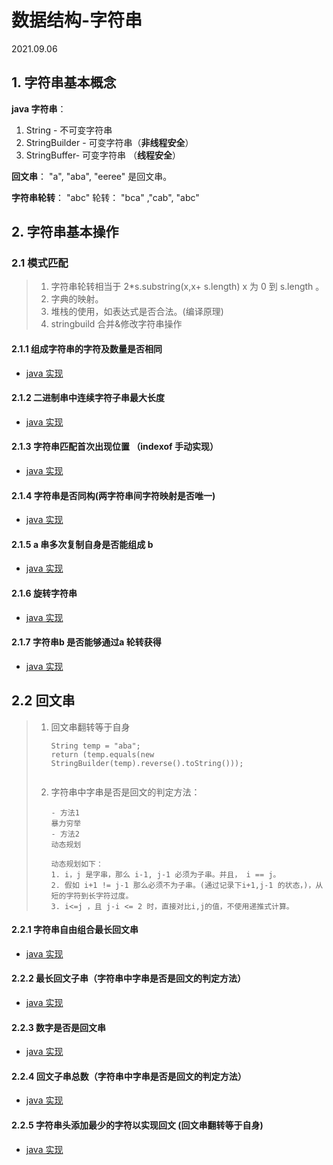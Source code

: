 # 数据结构-字符串

2021.09.06

## 1. 字符串基本概念

**java 字符串**：

1. String  - 不可变字符串
2. StringBuilder - 可变字符串（**非线程安全**）
3. StringBuffer- 可变字符串 （**线程安全**）

**回文串**： "a", "aba", "eeree" 是回文串。

**字符串轮转**： "abc" 轮转： "bca" ,"cab", "abc"

## 2. 字符串基本操作

### 2.1 模式匹配

> 1. 字符串轮转相当于 2*s.substring(x,x+ s.length)  x 为 0 到 s.length 。
> 2. 字典的映射。
> 3. 堆栈的使用，如表达式是否合法。(编译原理)
> 4. stringbuild 合并&修改字符串操作

#### 2.1.1 组成字符串的字符及数量是否相同

- [java 实现 ](https://github.com/Whojohn/learn/tree/master/algorithm/src/main/java/%E6%95%B0%E6%8D%AE%E7%BB%93%E6%9E%84/%E5%AD%97%E7%AC%A6%E4%B8%B2/ValidAnagram.java)

#### 2.1.2 二进制串中连续字符子串最大长度

- [java 实现 ](https://github.com/Whojohn/learn/tree/master/algorithm/src/main/java/%E6%95%B0%E6%8D%AE%E7%BB%93%E6%9E%84/%E5%AD%97%E7%AC%A6%E4%B8%B2/CountBinarySubstrings.java)

#### 2.1.3 字符串匹配首次出现位置 （indexof 手动实现）

- [java 实现 ](https://github.com/Whojohn/learn/tree/master/algorithm/src/main/java/%E6%95%B0%E6%8D%AE%E7%BB%93%E6%9E%84/%E5%AD%97%E7%AC%A6%E4%B8%B2/ImplementStrstr.java)

#### 2.1.4 字符串是否同构(两字符串间字符映射是否唯一)

- [java 实现 ](https://github.com/Whojohn/learn/tree/master/algorithm/src/main/java/%E6%95%B0%E6%8D%AE%E7%BB%93%E6%9E%84/%E5%AD%97%E7%AC%A6%E4%B8%B2/IsomorphicStrings.java)

#### 2.1.5 a 串多次复制自身是否能组成 b

- [java 实现 ](https://github.com/Whojohn/learn/tree/master/algorithm/src/main/java/%E6%95%B0%E6%8D%AE%E7%BB%93%E6%9E%84/%E5%AD%97%E7%AC%A6%E4%B8%B2/RepeatedStringMatch.java)

#### 2.1.6 旋转字符串

- [java 实现 ](https://github.com/Whojohn/learn/tree/master/algorithm/src/main/java/%E6%95%B0%E6%8D%AE%E7%BB%93%E6%9E%84/%E5%AD%97%E7%AC%A6%E4%B8%B2/RotateString.java)

#### 2.1.7 字符串b 是否能够通过a 轮转获得

- [java 实现 ](https://github.com/Whojohn/learn/tree/master/algorithm/src/main/java/%E6%95%B0%E6%8D%AE%E7%BB%93%E6%9E%84/%E5%AD%97%E7%AC%A6%E4%B8%B2/StringRotationLcci.java)

## 2.2 回文串

> 1. 回文串翻转等于自身
>
>    ```
>    String temp = "aba";
>    return (temp.equals(new StringBuilder(temp).reverse().toString()));
>        
>    ```
>
> 2. 字符串中字串是否是回文的判定方法：
>
>    ```
>    - 方法1
>    暴力穷举
>    - 方法2
>    动态规划
>    
>    动态规划如下：
>    1. i，j 是字串，那么 i-1, j-1 必须为子串。并且， i == j。
>    2. 假如 i+1 != j-1 那么必须不为子串。(通过记录下i+1,j-1 的状态，)，从短的字符到长字符过度。
>    3. i<=j ，且 j-i <= 2 时，直接对比i,j的值，不使用递推式计算。
>    ```



#### 2.2.1 字符串自由组合最长回文串

- [java 实现 ](https://github.com/Whojohn/learn/tree/master/algorithm/src/main/java/%E6%95%B0%E6%8D%AE%E7%BB%93%E6%9E%84/%E5%AD%97%E7%AC%A6%E4%B8%B2/LongestPalindrome.java)

#### 2.2.2 最长回文子串（字符串中字串是否是回文的判定方法）

- [java 实现 ](https://github.com/Whojohn/learn/tree/master/algorithm/src/main/java/%E6%95%B0%E6%8D%AE%E7%BB%93%E6%9E%84/%E5%AD%97%E7%AC%A6%E4%B8%B2/LongestPalindromicSubstring.java)

#### 2.2.3 数字是否是回文串

- [java 实现 ](https://github.com/Whojohn/learn/tree/master/algorithm/src/main/java/%E6%95%B0%E6%8D%AE%E7%BB%93%E6%9E%84/%E5%AD%97%E7%AC%A6%E4%B8%B2/PalindromeNumber.java)

#### 2.2.4 回文子串总数（字符串中字串是否是回文的判定方法）

- [java 实现 ](https://github.com/Whojohn/learn/tree/master/algorithm/src/main/java/%E6%95%B0%E6%8D%AE%E7%BB%93%E6%9E%84/%E5%AD%97%E7%AC%A6%E4%B8%B2/PalindromicSubstrings.java)

#### 2.2.5 字符串头添加最少的字符以实现回文 (回文串翻转等于自身)

- [java 实现 ](https://github.com/Whojohn/learn/tree/master/algorithm/src/main/java/%E6%95%B0%E6%8D%AE%E7%BB%93%E6%9E%84/%E5%AD%97%E7%AC%A6%E4%B8%B2/ShortestPalindrome.java)